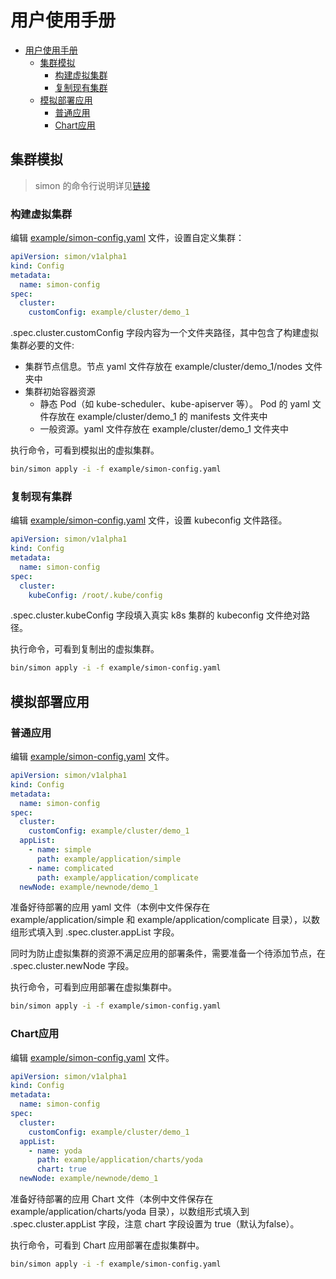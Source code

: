 # 用户使用手册

- [用户使用手册](#用户使用手册)
  - [集群模拟](#集群模拟)
    - [构建虚拟集群](#构建虚拟集群)
    - [复制现有集群](#复制现有集群)
  - [模拟部署应用](#模拟部署应用)
    - [普通应用](#普通应用)
    - [Chart应用](#chart应用)

## 集群模拟

> simon 的命令行说明详见[链接](../commandline/simon.md)

### 构建虚拟集群

编辑 [example/simon-config.yaml](../../example/simon-config.yaml) 文件，设置自定义集群：

```yaml
apiVersion: simon/v1alpha1
kind: Config
metadata:
  name: simon-config
spec:
  cluster:
    customConfig: example/cluster/demo_1
```

.spec.cluster.customConfig 字段内容为一个文件夹路径，其中包含了构建虚拟集群必要的文件:

- 集群节点信息。节点 yaml 文件存放在 example/cluster/demo_1/nodes 文件夹中
- 集群初始容器资源
  - 静态 Pod（如 kube-scheduler、kube-apiserver 等）。 Pod 的 yaml 文件存放在 example/cluster/demo_1 的 manifests 文件夹中
  - 一般资源。yaml 文件存放在 example/cluster/demo_1 文件夹中

执行命令，可看到模拟出的虚拟集群。

```bash
bin/simon apply -i -f example/simon-config.yaml
```

### 复制现有集群

编辑 [example/simon-config.yaml](../../example/simon-config.yaml) 文件，设置 kubeconfig 文件路径。

```yaml
apiVersion: simon/v1alpha1
kind: Config
metadata:
  name: simon-config
spec:
  cluster:
    kubeConfig: /root/.kube/config
```

.spec.cluster.kubeConfig 字段填入真实 k8s 集群的 kubeconfig 文件绝对路径。

执行命令，可看到复制出的虚拟集群。

```bash
bin/simon apply -i -f example/simon-config.yaml
```

## 模拟部署应用

### 普通应用

编辑 [example/simon-config.yaml](../../example/simon-config.yaml) 文件。

```yaml
apiVersion: simon/v1alpha1
kind: Config
metadata:
  name: simon-config
spec:
  cluster:
    customConfig: example/cluster/demo_1
  appList:
    - name: simple
      path: example/application/simple
    - name: complicated
      path: example/application/complicate
  newNode: example/newnode/demo_1
```

准备好待部署的应用 yaml 文件（本例中文件保存在 example/application/simple 和 example/application/complicate 目录），以数组形式填入到 .spec.cluster.appList 字段。

同时为防止虚拟集群的资源不满足应用的部署条件，需要准备一个待添加节点，在 .spec.cluster.newNode 字段。

执行命令，可看到应用部署在虚拟集群中。

```bash
bin/simon apply -i -f example/simon-config.yaml
```

### Chart应用

编辑 [example/simon-config.yaml](../../example/simon-config.yaml) 文件。

```yaml
apiVersion: simon/v1alpha1
kind: Config
metadata:
  name: simon-config
spec:
  cluster:
    customConfig: example/cluster/demo_1
  appList:
    - name: yoda
      path: example/application/charts/yoda
      chart: true
  newNode: example/newnode/demo_1
```

准备好待部署的应用 Chart 文件（本例中文件保存在 example/application/charts/yoda 目录），以数组形式填入到 .spec.cluster.appList 字段，注意 chart 字段设置为 true（默认为false）。

执行命令，可看到 Chart 应用部署在虚拟集群中。

```bash
bin/simon apply -i -f example/simon-config.yaml
```
